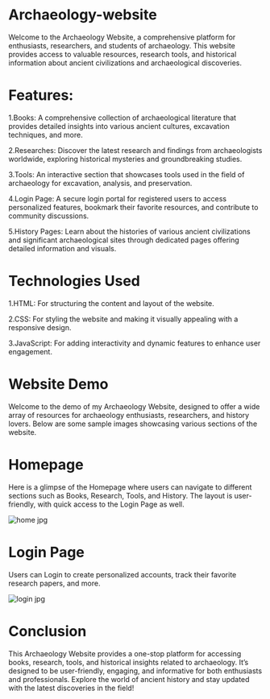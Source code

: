 # Archaeology-website
Welcome to the Archaeology Website, a comprehensive platform for enthusiasts, researchers, and students of archaeology. This website provides access to valuable resources, research tools, and historical information about ancient civilizations and archaeological discoveries.

# Features:

1.Books: A comprehensive collection of archaeological literature that provides detailed insights into various ancient cultures, excavation techniques, and more.

2.Researches: Discover the latest research and findings from archaeologists worldwide, exploring historical mysteries and groundbreaking studies.

3.Tools: An interactive section that showcases tools used in the field of archaeology for excavation, analysis, and preservation.

4.Login Page: A secure login portal for registered users to access personalized features, bookmark their favorite resources, and contribute to community discussions.

5.History Pages: Learn about the histories of various ancient civilizations and significant archaeological sites through dedicated pages offering detailed information and visuals.

# Technologies Used

1.HTML: For structuring the content and layout of the website.

2.CSS: For styling the website and making it visually appealing with a responsive design.

3.JavaScript: For adding interactivity and dynamic features to enhance user engagement.

# Website Demo

Welcome to the demo of my Archaeology Website, designed to offer a wide array of resources for archaeology enthusiasts, researchers, and history lovers. Below are some sample images showcasing various sections of the website.

# Homepage

Here is a glimpse of the Homepage where users can navigate to different sections such as Books, Research, Tools, and History. The layout is user-friendly, with quick access to the Login Page as well.

![home jpg](https://github.com/user-attachments/assets/11509cd2-9c59-4896-b9dc-0574fa22120e)

# Login Page

Users can Login to create personalized accounts, track their favorite research papers, and more.

![login jpg](https://github.com/user-attachments/assets/b6b0ec7c-6449-4a45-9cdb-f03242efd77b)

# Conclusion

This Archaeology Website provides a one-stop platform for accessing books, research, tools, and historical insights related to archaeology. It’s designed to be user-friendly, engaging, and informative for both enthusiasts and professionals. Explore the world of ancient history and stay updated with the latest discoveries in the field!
